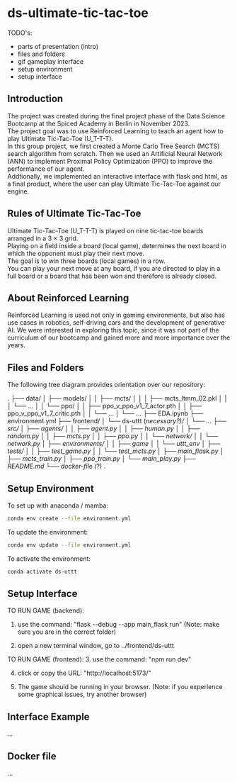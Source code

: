 # ds-ultimate-tic-tac-toe

TODO's:
  - parts of presentation (intro)
  - files and folders
  - gif gameplay interface
  - setup environment
  - setup interface

## Introduction

The project was created during the final project phase of the Data Science Bootcamp at the Spiced Academy in Berlin in November 2023. <br>
The project goal was to use Reinforced Learning to teach an agent how to play Ultimate Tic-Tac-Toe (U_T-T-T). <br>
In this group project, we first created a Monte Carlo Tree Search (MCTS) search algorithm from scratch. Then we used an Artificial Neural Network (ANN) to implement Proximal Policy Optimization (PPO) to improve the performance of our agent. <br>
Addtionally, we implemented an interactive interface with flask and html, as a final product, where the user can play Ultimate Tic-Tac-Toe against our engine. <br>

## Rules of Ultimate Tic-Tac-Toe

Ultimate Tic-Tac-Toe (U_T-T-T) is played on nine tic-tac-toe boards arranged in a 3 × 3 grid. <br>
Playing on a field inside a board (local game), determines the next board in which the opponent must play their next move. <br>
The goal is to win three boards (local games) in a row. <br>
You can play your next move at any board, if you are directed to play in a full board or a board that has been won and therefore is already closed. <br>

## About Reinforced Learning

Reinforced Learning is used not only in gaming environments, but also has use cases in robotics, self-driving cars and the development of generative AI.
We were interested in exploring this topic, since it was not part of the curriculum of our bootcamp and gained more and more importance over the years.

## Files and Folders

The following tree diagram provides orientation over our repository:

.
├── data/
│   ├── models/
│   │   ├── mcts/
│   │   │   ├── mcts_ltmm_02.pkl
│   │   │   └── ...
│   │   └── ppo/
│   │       ├── ppo_v_ppo_v1_7_actor.pth
│   │       ├── ppo_v_ppo_v1_7_critic.pth
│   │       └── ...
│   └── ...
├── EDA.ipynb
├── environment.yml
├── frontend/
│   └── ds-uttt (*necessary?)/
│       └── ...
├── src/
│   ├── agents/
│   │   ├── agent.py
│   │   ├── human.py
│   │   ├── random.py
│   │   ├── mcts.py
│   │   ├── ppo.py
│   │   └── network/
│   │       └── network.py
│   ├── environments/
│   │   ├── game
│   │   └── uttt_env
│   ├── tests/
│   │   ├── test_game.py
│   │   └── test_mcts.py
│   ├── main_flask.py
│   ├── mcts_train.py
│   ├── ppo_train.py
│   └── main_play.py
├── README.md
└── docker-file (*?)
.

## Setup Environment

To set up with anaconda / mamba:

``` bash
conda env create --file environment.yml
```

To update the environment:

``` bash
conda env update --file environment.yml
```

To activate the environment:

``` bash
conda activate ds-uttt
```

## Setup Interface

TO RUN GAME (backend):
1. use the command: "flask --debug --app main_flask run"
(Note: make sure you are in the correct folder)

2. open a new terminal window, go to ../frontend/ds-uttt

TO RUN GAME (frontend):
3. use the command: "npm run dev"

4. click or copy the URL: "http://localhost:5173/"

5. The game should be running in your browser.
(Note: if you experience some graphical issues, try another browser)


## Interface Example

...


## Docker file

...